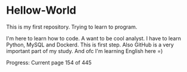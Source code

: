 # Hellow-World
This is my first repository. Trying to learn to program.

I'm here to learn how to code. A want to be cool analyst. I have to learn Python, MySQL and Dockerd. This is first step.
Also GitHub is a very important part of my study.
And ofc I'm learning English here =) 


Progress: Current page 154 of 445